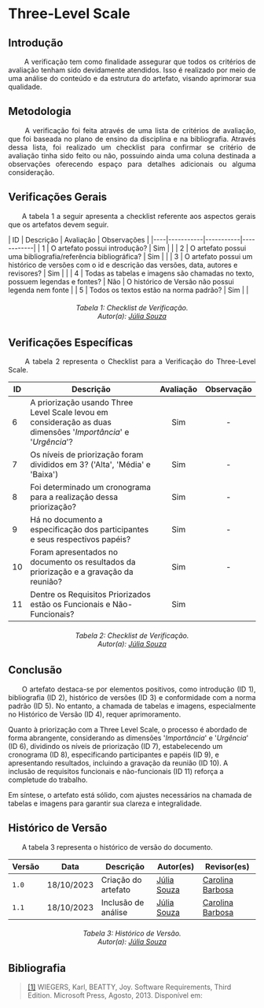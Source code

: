 # **Three-Level Scale**

## **Introdução**
<p align="justify">
&emsp;&emsp; A verificação tem como finalidade assegurar que todos os critérios de avaliação tenham sido devidamente atendidos. Isso é realizado por meio de uma análise do conteúdo e da estrutura do artefato, visando aprimorar sua qualidade.
</p>

## **Metodologia**
<p align="justify">
&emsp;&emsp; A verificação foi feita através de uma lista de critérios de avaliação, que foi baseada no plano de ensino da disciplina e na bibliografia. Através dessa lista, foi realizado um checklist para confirmar se  critério de avaliação tinha sido feito ou não, possuindo ainda uma coluna destinada a observações oferecendo espaço para detalhes adicionais ou alguma consideração.
</p>



## **Verificações Gerais**
<p align="justify"> 
&emsp;&emsp;A tabela 1 a seguir apresenta a checklist referente aos aspectos gerais que os artefatos devem seguir.
</p>
| ID | Descrição | Avaliação | Observações |
|----|-----------|-----------|------------|
| 1  | O artefato possui introdução? | Sim | |
| 2  | O artefato possui uma bibliografia/referência bibliográfica? | Sim | |
| 3  | O artefato possui um histórico de versões com o id e descrição das versões, data, autores e revisores? | Sim | |
| 4  | Todas as tabelas e imagens são chamadas no texto, possuem legendas e fontes? | Não | O histórico de Versão não possui legenda nem fonte |
| 5  | Todos os textos estão na norma padrão? | Sim | |



<h6 align="center"> Tabela 1: Checklist de Verificação.
<br> Autor(a): <a href="https://github.com/JuliaSSouza">Júlia Souza</a></h6>

## **Verificações Específicas**
<p align="justify">
&emsp;&emsp; A tabela 2 representa o Checklist para a Verificação do Three-Level Scale.
</p>

| ID  | Descrição                                                                                                                                                                                                                                            | Avaliação | Observação |
| --  | ---------------------------------------------------------------------------------------------------------------------------------------------------------------------------------------------------------------------------------------------------- | :-------: | :--------: |
| 6  | A priorização usando Three Level Scale levou em consideração as duas dimensões '_Importância_' e '_Urgência_'?                                                                                                                                                                     |     Sim    |     -      |
| 7  | Os níveis de priorização foram divididos em 3? ('Alta', 'Média' e 'Baixa')                                                                                                                                                                           |     Sim     |     -      |
| 8  | Foi determinado um cronograma para a realização dessa priorização?                                                                                                                                                                      |     Sim    |     -      |
| 9  | Há no documento a especificação dos participantes e seus respectivos papéis?                                                                                                                                                                         |     Sim    |     -      |
| 10  | Foram apresentados no documento os resultados da priorização e a gravação da reunião?                                                                                                                                                                |     Sim    |     -      |
| 11  | Dentre os Requisitos Priorizados estão os Funcionais e Não-Funcionais?    |     Sim     |         |     -      |


<h6 align="center"> Tabela 2: Checklist de Verificação.
<br> Autor(a): <a href="https://github.com/JuliaSSouza">Júlia Souza</a></h6>


## **Conclusão**
<p align="justify">
&emsp;&emsp;O artefato destaca-se por elementos positivos, como introdução (ID 1), bibliografia (ID 2), histórico de versões (ID 3) e conformidade com a norma padrão (ID 5). No entanto, a chamada de tabelas e imagens, especialmente no Histórico de Versão (ID 4), requer aprimoramento.

Quanto à priorização com a Three Level Scale, o processo é abordado de forma abrangente, considerando as dimensões '_Importância_' e '_Urgência_' (ID 6), dividindo os níveis de priorização (ID 7), estabelecendo um cronograma (ID 8), especificando participantes e papéis (ID 9), e apresentando resultados, incluindo a gravação da reunião (ID 10). A inclusão de requisitos funcionais e não-funcionais (ID 11) reforça a completude do trabalho.

Em síntese, o artefato está sólido, com ajustes necessários na chamada de tabelas e imagens para garantir sua clareza e integralidade.
</p>




## **Histórico de Versão**
<p align="justify">
&emsp;&emsp;A tabela 3 representa o histórico de versão do documento.
</p>

| Versão | Data       | Descrição           | Autor(es)                                                                                           | Revisor(es)                                     |
|--------|------------|---------------------|-----------------------------------------------------------------------------------------------------|-------------------------------------------------|
| `1.0`  | 18/10/2023 | Criação do artefato | [Júlia Souza](https://github.com/JuliaSSouza) | [Carolina Barbosa](https://github.com/CarolinaBarb) |
| `1.1`  | 18/10/2023 | Inclusão de análise | [Júlia Souza](https://github.com/JuliaSSouza) | [Carolina Barbosa](https://github.com/CarolinaBarb) |


<h6 align="center"> Tabela 3: Histórico de Versão.
<br> Autor(a): <a href="https://github.com/JuliaSSouza">Júlia Souza</a></h6>

## **Bibliografia**

> <a href="https://aprender3.unb.br/pluginfile.php/2692778/mod_resource/content/2/PriorizaA%CC%83%C2%A7A%CC%83%C2%A3o%20de%20Req.pdf">[1]</a> WIEGERS, Karl, BEATTY, Joy. Software Requirements, Third Edition. Microsoft Press, Agosto, 2013. Disponível em:
